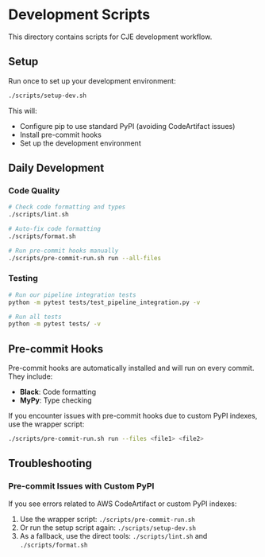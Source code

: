 # Development Scripts

This directory contains scripts for CJE development workflow.

## Setup

Run once to set up your development environment:

```bash
./scripts/setup-dev.sh
```

This will:
- Configure pip to use standard PyPI (avoiding CodeArtifact issues)
- Install pre-commit hooks
- Set up the development environment

## Daily Development

### Code Quality

```bash
# Check code formatting and types
./scripts/lint.sh

# Auto-fix code formatting
./scripts/format.sh

# Run pre-commit hooks manually
./scripts/pre-commit-run.sh run --all-files
```

### Testing

```bash
# Run our pipeline integration tests
python -m pytest tests/test_pipeline_integration.py -v

# Run all tests
python -m pytest tests/ -v
```

## Pre-commit Hooks

Pre-commit hooks are automatically installed and will run on every commit. They include:

- **Black**: Code formatting
- **MyPy**: Type checking

If you encounter issues with pre-commit hooks due to custom PyPI indexes, use the wrapper script:

```bash
./scripts/pre-commit-run.sh run --files <file1> <file2>
```

## Troubleshooting

### Pre-commit Issues with Custom PyPI

If you see errors related to AWS CodeArtifact or custom PyPI indexes:

1. Use the wrapper script: `./scripts/pre-commit-run.sh`
2. Or run the setup script again: `./scripts/setup-dev.sh`
3. As a fallback, use the direct tools: `./scripts/lint.sh` and `./scripts/format.sh`

 